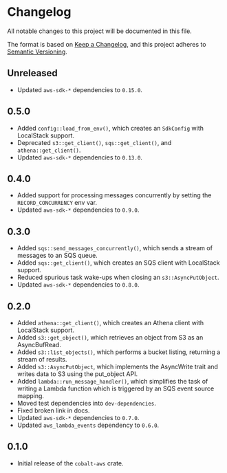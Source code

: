 # Changelog
All notable changes to this project will be documented in this file.

The format is based on [Keep a Changelog](https://keepachangelog.com/en/1.0.0/),
and this project adheres to [Semantic Versioning](https://semver.org/spec/v2.0.0.html).

## Unreleased

 - Updated `aws-sdk-*` dependencies to `0.15.0`.

## 0.5.0

 - Added `config::load_from_env()`, which creates an `SdkConfig` with LocalStack support.
 - Deprecated `s3::get_client()`, `sqs::get_client()`, and `athena::get_client()`.
 - Updated `aws-sdk-*` dependencies to `0.13.0`.

## 0.4.0

 - Added support for processing messages concurrently by setting the `RECORD_CONCURRENCY` env var.
 - Updated `aws-sdk-*` dependencies to `0.9.0`.

## 0.3.0

 - Added `sqs::send_messages_concurrently()`, which sends a stream of messages to an SQS queue.
 - Added `sqs::get_client()`, which creates an SQS client with LocalStack support.
 - Reduced spurious task wake-ups when closing an `s3::AsyncPutObject`.
 - Updated `aws-sdk-*` dependencies to `0.8.0`.

## 0.2.0

 - Added `athena::get_client()`, which creates an Athena client with LocalStack support.
 - Added `s3::get_object()`, which retrieves an object from S3 as an AsyncBufRead.
 - Added `s3::list_objects()`, which performs a bucket listing, returning a stream of results.
 - Added `s3::AsyncPutObject`, which implements the AsyncWrite trait and writes data to S3 using the put_object API.
 - Added `lambda::run_message_handler()`, which simplifies the task of writing a Lambda function which is triggered by an SQS event source mapping.
 - Moved test dependencies into `dev-dependencies`.
 - Fixed broken link in docs.
 - Updated `aws-sdk-*` dependencies to `0.7.0`.
 - Updated `aws_lambda_events` dependency to `0.6.0`.

## 0.1.0

- Initial release of the `cobalt-aws` crate.
